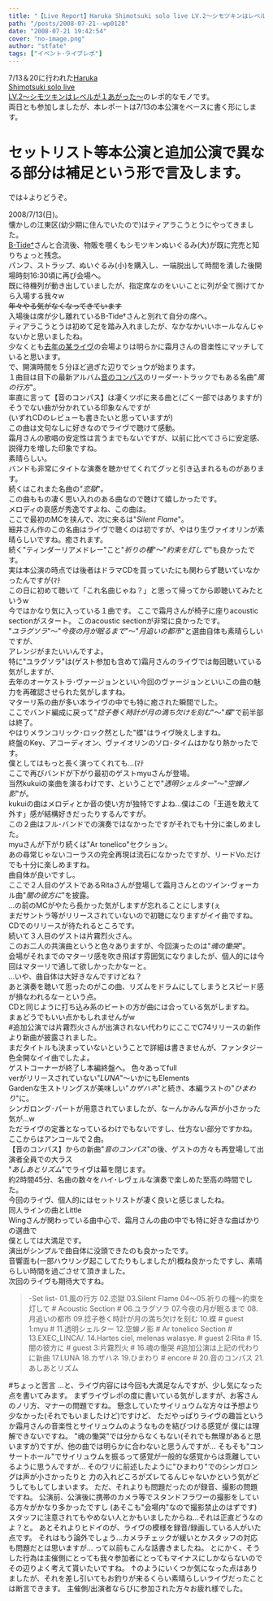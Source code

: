 ```yaml
---
title: "【Live Report】Haruka Shimotsuki solo live LV.2～シモツキンはレベルが１あがった～本公演＆追加公演"
path: "/posts/2008-07-21--wp0128"
date: "2008-07-21 19:42:54"
cover: "no-image.png"
author: "stfate"
tags: ["イベント･ライブレポ"]
---
```


<style type="text/css">
<!--
p {white-space: pre-wrap};
-->
</style>

7/13＆20に行われた<a href="http://shimotsukin.com/live/" target="_blank">Haruka Shimotsuki solo live LV.2～シモツキンはレベルが１あがった～</a>のレポ的なモノです。
両日とも参加しましたが、本レポートは7/13の本公演をベースに書く形にします。
# セットリスト等本公演と追加公演で異なる部分は補足という形で言及します。
では↓よりどうぞ。
<br>

<!--more-->
2008/7/13(日)。
懐かしの江東区(幼少期に住んでいたので)はティアラこうとうにやってきました。
<a href="http://www.lampin.info/" target="_blank">B-Tide†</a>さんと合流後、物販を覗くもシモツキンぬいぐるみ(大)が既に完売と知りちょっと残念。
パンフ、ストラップ、ぬいぐるみ(小)を購入し、一端脱出して時間を潰した後開場時刻16:30頃に再び会場へ。
既に待機列が動き出していましたが、指定席なのをいいことに列が全て捌けてから入場する我々w
<del>年々やる気がなくなってきています</del>
入場後は席が少し離れているB-Tide†さんと別れて自分の席へ。
ティアラこうとうは初めて足を踏み入れましたが、なかなかいいホールなんじゃないかと思いましたね。
少なくとも<a href="http://stfate.net/log/eid701.html" target="_blank">去年の某ライヴ</a>の会場よりは明らかに霜月さんの音楽性にマッチしていると思います。
で、開演時間を５分ほど過ぎた辺りでショウが始まります。
１曲目は目下の最新アルバム<a href="http://www.team-e.co.jp/sp/compass/index.html" target="_blank">音のコンパス</a>のリーダー･トラックでもある名曲"<em>風の行方</em>"。
率直に言って【音のコンパス】は凄くツボに来る曲と(ごく一部ではありますが)そうでない曲が分かれている印象なんですが
(いずれCDのレビューも書きたいと思っていますが)
この曲は文句なしに好きなのでライヴで聴けて感動。
霜月さんの歌唱の安定性は言うまでもないですが、以前に比べてさらに安定感、説得力を増した印象ですね。
素晴らしい。
バンドも非常にタイトな演奏を聴かせてくれてグッと引き込まれるものがあります。
続くはこれまた名曲の"<em>恋獄</em>"。
この曲ももの凄く思い入れのある曲なので聴けて嬉しかったです。
メロディの哀感が秀逸ですよね、この曲は。
ここで最初のMCを挟んで、次に来るは"<em>Silent Flame</em>"。
細井さん作のこの名曲はライヴで聴くのは初ですが、やはり生ヴァイオリンが素晴らしいですね。癒されます。
続く"ティンダーリアメドレー"こと"<em>祈りの種</em>"～"<em>約束を灯して</em>"も良かったです。
実は本公演の時点では後者はドラマCDを買っていたにも関わらず聴いていなかったんですが(ﾏﾃ
この日に初めて聴いて「これ名曲じゃね？」と思って帰ってから即聴いてみたというw
今ではかなり気に入っている１曲です。
ここで霜月さんが椅子に座りacoustic sectionがスタート。
このacoustic sectionが非常に良かったです。
"<em>ユラグソラ</em>"～"<em>今夜の月が眠るまで</em>"～"<em>月追いの都市</em>"と選曲自体も素晴らしいですが、
アレンジがまたいいんですよ。
特に"ユラグソラ"は(ゲスト参加も含めて)霜月さんのライヴでは毎回聴いている気がしますが、
去年のオーケストラ･ヴァージョンといい今回のヴァージョンといいこの曲の魅力を再確認させられた気がしますね。
マターリ系の曲が多い本ライヴの中でも特に癒された瞬間でした。
ここでバンド編成に戻って"<em>捻子巻く時計が月の満ち欠けを刻む</em>"～"<em>蝶</em>"で前半部は終了。
やはりメランコリック･ロック然とした"蝶"はライヴ映えしますね。
終盤のKey、アコーディオン、ヴァイオリンのソロ･タイムはかなり熱かったです。
僕としてはもっと長く演ってくれても…(ﾏﾃ
ここで再びバンドが下がり最初のゲストmyuさんが登場。
当然kukuiの楽曲を演るわけです、ということで"<em>透明シェルター</em>"～"<em>空蝉ノ影</em>"が。
kukuiの曲はメロディとか音の使い方が独特ですよね…僕はこの「王道を敢えて外す」感が結構好きだったりするんですが。
この２曲はフル･バンドでの演奏ではなかったですがそれでも十分に楽しめました。
myuさんが下がり続くは"Ar tonelico"セクション。
あの尋常じゃないコーラスの完全再現は流石になかったですが、リードVo.だけでも十分に楽しめますね。
曲自体が良いですし。
ここで２人目のゲストであるRitaさんが登場して霜月さんとのツイン･ヴォーカル曲"<em>闇の彼方に</em>"を披露。
…の前のMCがやたら長かった気がしますが忘れることにします(ぇ
まだサントラ等がリリースされていないので初聴になりますがイイ曲ですね。
CDでのリリースが待たれるところです。
続いて３人目のゲストは片霧烈火さん。
このお二人の共演曲というと色々ありますが、今回演ったのは"<em>魂の慟哭</em>"。
会場がそれまでのマターリ感を吹き飛ばす雰囲気になりましたが、個人的には今回はマターリで通して欲しかったかなーと。
…いや、曲自体は大好きなんですけどね？
あと演奏を聴いて思ったのがこの曲、リズムをドラムにしてしまうとスピード感が損なわれるなーという点。
CDと同じように打ち込み系のビートの方が曲には合っている気がしますね。
まぁどうでもいい点かもしれませんがw
#追加公演では片霧烈火さんが出演されない代わりにここでC74リリースの新作より新曲が披露されました。
まだタイトルも決まっていないということで詳細は書きませんが、ファンタジー色全開なイイ曲でしたよ。
ゲストコーナーが終了し本編終盤へ。
色々あってfull verがリリースされていない"<em>LUNA</em>"～いかにもElements Gardenな生ストリングスが美味しい"<em>カザハネ</em>"と続き、本編ラストの"<em>ひまわり</em>"に。
シンガロング･パートが用意されていましたが、なーんかみんな声が小さかった気が…w
ただライヴの定番となっているわけでもないですし、仕方ない部分ですかね。
ここからはアンコールで２曲。
【音のコンパス】からの新曲"<em>音のコンパス</em>"の後、ゲストの方々も再登場して出演者全員での大ラス
"<em>あしあとリズム</em>"でライヴは幕を閉じます。
約2時間45分、名曲の数々をハイ･レヴェルな演奏で楽しめた至高の時間でした。
今回のライヴ、個人的にはセットリストが凄く良いと感じましたね。
同人ラインの曲とLittle Wingさんが関わっている曲中心で、霜月さんの曲の中でも特に好きな曲ばかりの選曲で
僕としては大満足です。
演出がシンプルで曲自体に没頭できたのも良かったです。
音響面も(一部ハウリング起こしてたりもしましたが)概ね良かったですし、素晴らしい時間を過ごさせて頂きました。
次回のライヴも期待大ですね。
<blockquote>-Set list-
01.風の行方
02.恋獄
03.Silent Flame
04～05.祈りの種～約束を灯して
# Acoustic Section #
06.ユラグソラ
07.今夜の月が眠るまで
08.月追いの都市
09.捻子巻く時計が月の満ち欠けを刻む
10.蝶
# guest 1:myu #
11.透明シェルター
12.空蝉ノ影
# Ar tonelico Section #
13.EXEC_LINCA/.
14.Hartes ciel, melenas walasye.
# guest 2:Rita #
15.闇の彼方に
# guest 3:片霧烈火 #
16.魂の慟哭
#追加公演は上記の代わりに新曲
17.LUNA
18.カザハネ
19.ひまわり
# encore #
20.音のコンパス
21.あしあとリズム</blockquote>
#ちょっと苦言
…と、ライヴ内容には今回も大満足なんですが、少し気になった点を書いてみます。
まずライヴレポの度に書いている気がしますが、お客さんのノリ方、マナーの問題ですね。
懸念していたサイリュウムな方々は予想より少なかった(それでもいましたけど)ですけど、
ただやっぱりライヴの趣旨というか霜月さんの音楽性とサイリュウムのようなものを結びつける感覚が
僕には理解できないですね。
"魂の慟哭"では分からなくもない(それでも無理があると思いますが)ですが、他の曲では明らかに合わないと思うんですが…
そもそも"コンサートホール"でサイリュウムを振るって感覚が一般的な感覚からは乖離しているように思うんですが…
そのワリに前述したように"ひまわり"でのシンガロングは声が小さかったりと
力の入れどころがズレてるんじゃないかという気がどうしてもしてしまいます。
ただ、それよりも問題だったのが録音、撮影の問題ですね。
公演前、公演後に携帯のカメラ等でスタンドフラワーの撮影をしている方々がかなり多かったですし
(あそこも"会場内"なので撮影禁止のはずです)
スタッフに注意されてもやめない人とかもいましたからね…それは正直どうなのよ？と。
あとそれよりヒドイのが、ライヴの模様を録音/録画している人がいた点です。
それはもう論外でしょう…カメラチェックが緩いとかスタッフの対応も問題だとは思いますが…
って以前もこんな話書きましたね。
とにかく、そうした行為は主催側にとっても我々参加者にとってもマイナスにしかならないので
その辺りよく考えて貰いたいですね。
↑のようにいくつか気になった点はありましたが、それを差し引いてもお釣りが来るくらい素晴らしいライヴだったことは断言できます。
主催側/出演者ならびに参加された方々お疲れ様でした。
